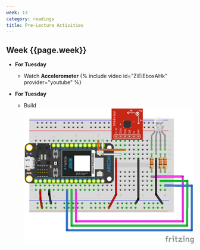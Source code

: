 ```yaml
---
week: 13
category: readings
title: Pre-Lecture Activities
---
```


## Week {{page.week}}

* **For Tuesday**
  
  * Watch **Accelerometer**
    {% include video id="ZiEiEboxAHk" provider="youtube" %}
* **For Tuesday**
  - Build
    ![accelerometer_rgb_led_bb](week13.assets/accelerometer_rgb_led_bb.png)
